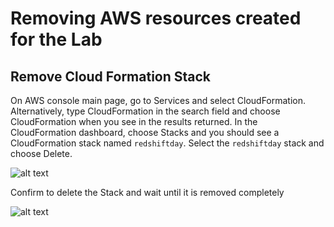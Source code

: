 # Removing AWS resources created for the Lab

## Remove Cloud Formation Stack 

On AWS console main page, go to Services and select  CloudFormation. Alternatively, type CloudFormation in the search field and choose CloudFormation when you see in the results returned.
In the CloudFormation dashboard, choose Stacks and you should see a CloudFormation stack named `redshiftday`. Select the `redshiftday` stack and choose Delete. 


![alt text](https://github.com/andrehass/RedshiftWorkshop/blob/master/Images/deletestack.jpg "Delete CloudFormation Stack")


Confirm to delete the Stack and wait until it is removed completely 

![alt text](https://github.com/andrehass/RedshiftWorkshop/blob/master/Images/deletestack1.jpg "Delete CloudFormation Stack")